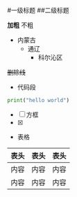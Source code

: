 #一级标题
##二级标题

**加粗**
不粗
- 内蒙古
  - 通辽
    - 科尔沁区

~~删除线~~

- 代码段
```Python
print("hello world")
```

- [ ] 方框
- [x] 

- 表格

表头|表头|表头
---|:--:|---:
内容|内容|内容
内容|内容|内容

